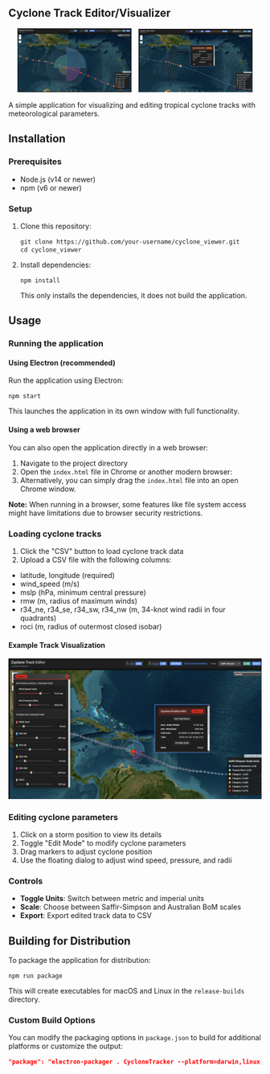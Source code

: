## Cyclone Track Editor/Visualizer



<p align="center">
  <img src="image1_v1.png" alt="Image 1" width="45%" style="margin-right: 10px;"/>
  <img src="image2_v1.png" alt="Image 2" width="45%"/>
</p>

A simple application for visualizing and editing tropical cyclone tracks with meteorological parameters.

## Installation

### Prerequisites
- Node.js (v14 or newer)
- npm (v6 or newer)

### Setup
1. Clone this repository:
   ```
   git clone https://github.com/your-username/cyclone_viewer.git
   cd cyclone_viewer
   ```

2. Install dependencies:
   ```
   npm install
   ```
   This only installs the dependencies, it does not build the application.

## Usage

### Running the application

#### Using Electron (recommended)
Run the application using Electron:

```
npm start
```

This launches the application in its own window with full functionality.

#### Using a web browser
You can also open the application directly in a web browser:

1. Navigate to the project directory
2. Open the `index.html` file in Chrome or another modern browser:
3. Alternatively, you can simply drag the `index.html` file into an open Chrome window.

**Note:** When running in a browser, some features like file system access might have limitations due to browser security restrictions.

### Loading cyclone tracks
1. Click the "CSV" button to load cyclone track data
2. Upload a CSV file with the following columns:
- latitude, longitude (required)
- wind_speed (m/s)
- mslp (hPa, minimum central pressure)
- rmw (m, radius of maximum winds)
- r34_ne, r34_se, r34_sw, r34_nw (m, 34-knot wind radii in four quadrants)
 - roci (m, radius of outermost closed isobar)

#### Example Track Visualization

![Example Track](image3_v1.png)

### Editing cyclone parameters
1. Click on a storm position to view its details
2. Toggle "Edit Mode" to modify cyclone parameters
3. Drag markers to adjust cyclone position
4. Use the floating dialog to adjust wind speed, pressure, and radii

### Controls
- **Toggle Units**: Switch between metric and imperial units
- **Scale**: Choose between Saffir-Simpson and Australian BoM scales
- **Export**: Export edited track data to CSV

## Building for Distribution

To package the application for distribution:

```
npm run package
```

This will create executables for macOS and Linux in the `release-builds` directory.

### Custom Build Options

You can modify the packaging options in `package.json` to build for additional platforms or customize the output:

```json
"package": "electron-packager . CycloneTracker --platform=darwin,linux,win32 --arch=x64 --out=release-builds --overwrite"
